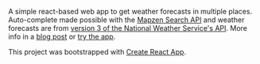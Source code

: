 A simple react-based web app to get weather forecasts in multiple places. Auto-complete made possible with the [Mapzen Search API](https://mapzen.com/documentation/search/autocomplete/) and weather forecasts are from [version 3 of the National Weather Service's API](https://forecast-v3.weather.gov/documentation). More info in a [blog post](https://derekswingley.com/2017/10/26/building-a-multi-city-weather-forecast-app-with-react/) or [try the app](https://derekswingley.com/lab/trip-cast/).

This project was bootstrapped with [Create React App](https://github.com/facebookincubator/create-react-app).